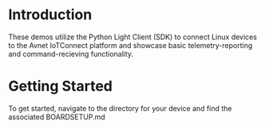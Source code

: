 # Introduction
These demos utilize the Python Light Client (SDK) to connect
Linux devices to the Avnet IoTConnect platform and showcase basic telemetry-reporting and command-recieving functionality.

# Getting Started
To get started, navigate to the directory for your device and find the associated BOARDSETUP.md 
